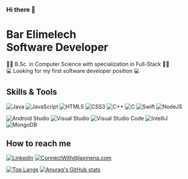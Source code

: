 ### Hi there 👋

###

# Bar Elimelech <br /> Software Developer


👩‍🎓 B.Sc. in Computer Science with specialization in Full-Stack 👩‍🎓 <br />
💻 Looking for my first software developer position 💻 <br />

## Skills & Tools <br />
  
  ![Java](https://img.shields.io/badge/-Java-5B5B5B?style=for-the-badge&logo=Java)
  ![JavaScript](https://img.shields.io/badge/-JavaScript-5B5B5B?style=for-the-badge&logo=javascript)
  ![HTML5](https://img.shields.io/badge/-HTML5-5B5B5B?style=for-the-badge&logo=html5)
  ![CSS3](https://img.shields.io/badge/-CSS3-5B5B5B?style=for-the-badge&logo=css3)
  ![C++](https://img.shields.io/badge/-C++-5B5B5B?style=for-the-badge&logo=cplusplus)
  ![C](https://img.shields.io/badge/-C-5B5B5B?style=for-the-badge&logo=C)
  ![Swift](https://img.shields.io/badge/-Swift-5B5B5B?style=for-the-badge&logo=Swift)
  ![NodeJS](https://img.shields.io/badge/-node.js-5B5B5B?style=for-the-badge&logo=node.js)
  </br>
  
  ![Android Studio](https://img.shields.io/badge/-Android%20Studio-5B5B5B?style=for-the-badge&logo=Android%20Studio)
  ![Visual Studio](https://img.shields.io/badge/-Visual%20Studio-5B5B5B?style=for-the-badge&logo=Visual%20Studio)
  ![Visual Studio Code](https://img.shields.io/badge/-Visual%20Studio%20Code-5B5B5B?style=for-the-badge&logo=Visual%20Studio%20Code)
  ![IntelliJ](https://img.shields.io/badge/-IntelliJIDEA-5B5B5B?style=for-the-badge&logo=intellijidea)
  ![MongoDB](https://img.shields.io/badge/-MongoDB-5B5B5B?style=for-the-badge&logo=MongoDB)



## How to reach me

<a href="https://www.linkedin.com/in/bar-elimelech/">![LinkedIn](https://img.shields.io/badge/LinkedIn-0077B5?style=for-the-badge&logo=linkedin&logoColor=white)</a> <a href="mailto:barelimelech01@gmail.com">![ConnectWith@laxmena.com](https://img.shields.io/badge/Gmail-D14836?style=for-the-badge&logo=gmail&logoColor=white)</a> 

[![Top Langs](https://github-readme-stats.vercel.app/api/top-langs/?username=barelimelech&layout=compact)](https://github.com/anuraghazra/github-readme-stats)
[![Anurag's GitHub stats](https://github-readme-stats.vercel.app/api?username=barelimelech)](https://github.com/anuraghazra/github-readme-stats)

<!--

| <a href="https://github.com/barelimelech/github-readme-stats"><img align="center" src="https://github-readme-stats.vercel.app/api?username=barelimelech&show_icons=true&include_all_commits=true&theme=buefy&hide_border=true" alt="Durgesh's github status" /></a> | <a href="https://github.com/barelimelech/github-readme-stats"><img align="center" src="https://github-readme-stats.vercel.app/api/top-langs/?username=barelimelech&layout=compact&theme=buefy&hide_border=true" /></a> |
| ------------- | ------------- |

-->


<!--
**barelimelech/barelimelech** is a ✨ _special_ ✨ repository because its `README.md` (this file) appears on your GitHub profile.

Here are some ideas to get you started:

- 🔭 I’m currently working on ...
- 🌱 I’m currently learning ...
- 👯 I’m looking to collaborate on ...
- 🤔 I’m looking for help with ...
- 💬 Ask me about ...
- 📫 How to reach me: ...
- 😄 Pronouns: ...
- ⚡ Fun fact: ...
-->
